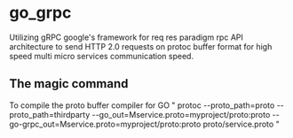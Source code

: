 # go_grpc
Utilizing gRPC google's framework for req res paradigm rpc API architecture to send HTTP 2.0 requests on protoc buffer format for high speed multi micro services communication speed.

## The magic command 
To compile the proto buffer compiler for GO
"
 protoc --proto_path=proto --proto_path=thirdparty --go_out=Mservice.proto=myproject/proto:proto --go-grpc_out=Mservice.proto=myproject/proto:proto proto/service.proto
"